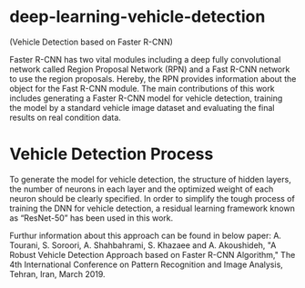 # deep-learning-vehicle-detection
(Vehicle Detection based on Faster R-CNN)

Faster R-CNN has two vital modules including a deep fully convolutional network called Region Proposal Network (RPN) and a Fast R-CNN network to use the region proposals. Hereby, the RPN provides information about the object for the Fast R-CNN module. The main contributions of this work includes generating a Faster R-CNN model for vehicle detection, training the model by a standard vehicle image dataset and evaluating the final results on real condition data.

# Vehicle Detection Process
To generate the model for vehicle detection, the structure of hidden layers, the number of neurons in each layer and the optimized weight of each neuron should be clearly specified. In order to simplify the tough process of training the DNN for vehicle detection, a residual learning framework known as “ResNet-50” has been used in this work.

Furthur information about this approach can be found in below paper:
A. Tourani, S. Soroori, A. Shahbahrami, S. Khazaee and A. Akoushideh, "A Robust Vehicle Detection Approach based on Faster R-CNN Algorithm," The 4th International Conference on Pattern Recognition and Image Analysis, Tehran, Iran, March 2019.

